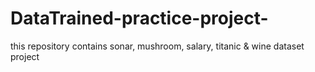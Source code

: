 # DataTrained-practice-project-
this repository contains sonar, mushroom, salary, titanic &amp; wine dataset project

